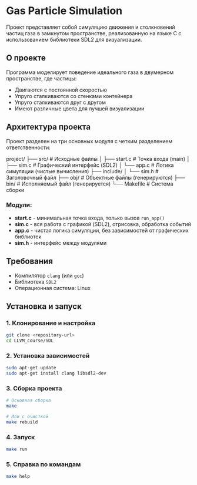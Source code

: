 # Gas Particle Simulation

Проект представляет собой симуляцию движения и столкновений частиц газа в замкнутом пространстве, реализованную на языке C с использованием библиотеки SDL2 для визуализации.

## О проекте

Программа моделирует поведение идеального газа в двумерном пространстве, где частицы:
- Двигаются с постоянной скоростью
- Упруго сталкиваются со стенками контейнера
- Упруго сталкиваются друг с другом
- Имеют различные цвета для лучшей визуализации

## Архитектура проекта

Проект разделен на три основных модуля с четким разделением ответственности:

project/
├── src/ # Исходные файлы
│ ├── start.c # Точка входа (main)
│ ├── sim.c # Графический интерфейс (SDL2)
│ └── app.c # Логика симуляции (чистые вычисления)
├── include/
│ └── sim.h # Заголовочный файл
├── obj/ # Объектные файлы (генерируются)
├── bin/ # Исполняемый файл (генерируется)
└── Makefile # Система сборки


### Модули:

- **start.c** - минимальная точка входа, только вызов `run_app()`
- **sim.c** - вся работа с графикой (SDL2), отрисовка, обработка событий
- **app.c** - чистая логика симуляции, без зависимостей от графических библиотек
- **sim.h** - интерфейс между модулями

## Требования

- Компилятор `clang` (или `gcc`)
- Библиотека `SDL2`
- Операционная система: Linux

## Установка и запуск

### 1. Клонирование и настройка
```bash
git clone <repository-url>
cd LLVM_course/SDL
```

### 2. Установка зависимостей
```bash
sudo apt-get update
sudo apt-get install clang libsdl2-dev
```

### 3. Сборка проекта
```bash
# Основная сборка
make

# Или с очисткой
make rebuild
```

### 4. Запуск
```bash
make run
```

### 5. Справка по командам
```bash
make help
```